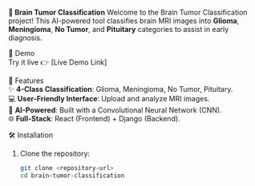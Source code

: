 **🧠 Brain Tumor Classification**
Welcome to the Brain Tumor Classification project! This AI-powered tool classifies brain MRI images into **Glioma**, **Meningioma**, **No Tumor**, and **Pituitary** categories to assist in early diagnosis.  

🚀 Demo  
Try it live 👉 [Live Demo Link]  

🎨 Features  
✨ **4-Class Classification**: Glioma, Meningioma, No Tumor, Pituitary.  
💻 **User-Friendly Interface**: Upload and analyze MRI images.  
🧠 **AI-Powered**: Built with a Convolutional Neural Network (CNN).  
🌐 **Full-Stack**: React (Frontend) + Django (Backend).  

🛠️ Installation  
1. Clone the repository:  
   ```bash  
   git clone <repository-url>  
   cd brain-tumor-classification  
